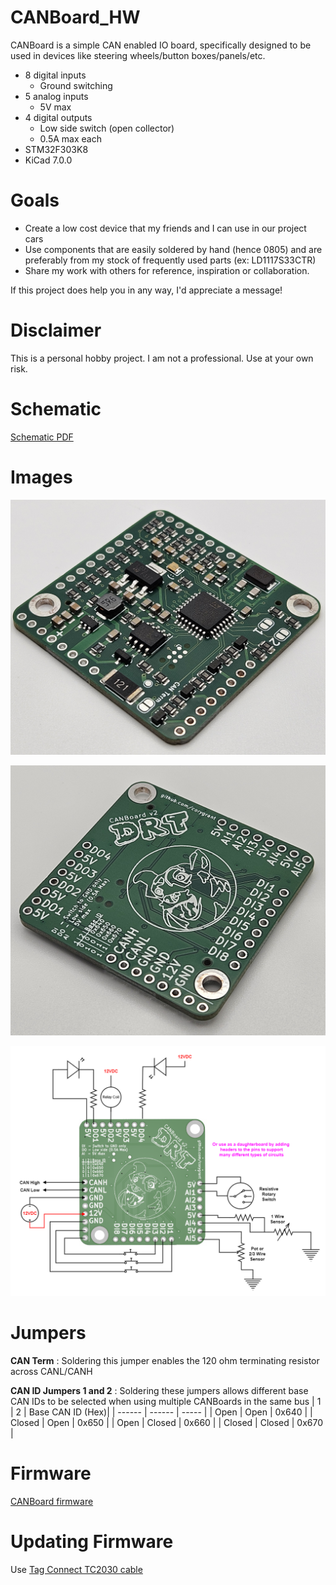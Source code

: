 # CANBoard_HW
CANBoard is a simple CAN enabled IO board, specifically designed to be used in devices like steering wheels/button boxes/panels/etc.

* 8 digital inputs
    * Ground switching
* 5 analog inputs
    * 5V max
* 4 digital outputs
    * Low side switch (open collector)
    * 0.5A max each
* STM32F303K8
* KiCad 7.0.0

# Goals
- Create a low cost device that my friends and I can use in our project cars
- Use components that are easily soldered by hand (hence 0805) and are preferably from my stock of frequently used parts (ex: LD1117S33CTR)
- Share my work with others for reference, inspiration or collaboration. 

If this project does help you in any way, I'd appreciate a message!

# Disclaimer
This is a personal hobby project. I am not a professional. Use at your own risk. 

# Schematic
[Schematic PDF](/Export/V2/CANBoard_HW_V2.pdf)

# Images
![Top](/Images/Top.jpg)

![Bottom](/Images/Bottom.jpg)

![Connections](/Images/CANBoard_V2_Connections.png)

# Jumpers
**CAN Term** : Soldering this jumper enables the 120 ohm terminating resistor across CANL/CANH

**CAN ID Jumpers 1 and 2** : Soldering these jumpers allows different base CAN IDs to be selected when using multiple CANBoards in the same bus
| 1      | 2      | Base CAN ID (Hex)|
| ------ | ------ | ----- |
| Open   | Open   | 0x640 |
| Closed | Open   | 0x650 |
| Open   | Closed | 0x660 |
| Closed | Closed | 0x670 |

# Firmware
[CANBoard firmware](https://github.com/corygrant/CANBoard_FW)

# Updating Firmware
Use [Tag Connect TC2030 cable](https://www.tag-connect.com/product/tc2030-ctx-nl-stdc14-for-use-with-stm32-processors-with-stlink-v3) 